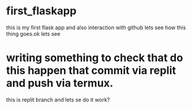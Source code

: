 # first_flaskapp
this is my first flask app and also interaction with github lets see how this thing goes.ok lets see
# writing something to check that do this happen that commit via replit and push via termux. 
this is replit branch and lets se do it work?
